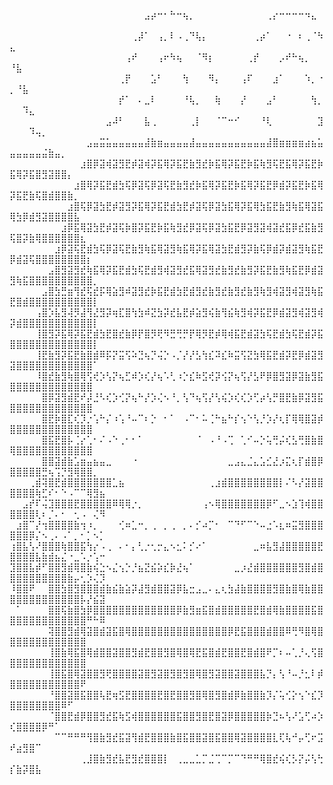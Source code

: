 
⠀⠀⠀⠀⠀⠀⠀⠀⠀⠀⠀⠀⠀⠀⠀⠀⠀⠀⠀⠀⠀⣠⡴⠒⠂⠓⠒⢦⡀⠀⠀⠀⠀⠀⠀⠀⠀⠀⠀⠀⢀⡔⠒⠒⠒⠒⠲⣄⠀⠀⠀⠀⠀⠀⠀⠀⠀⠀⠀⠀⠀⠀⠀⠀
⠀⠀⠀⠀⠀⠀⠀⠀⠀⠀⠀⠀⠀⠀⠀⠀⠀⠀⠀⢀⡼⠁⠀⢠⡀⠇⠠⢀⠙⢧⡄⠀⠀⠀⠀⠀⠀⠀⢀⡴⠁⠀⠀⠐⠀⠆⢀⠈⠳⣄⠀⠀⠀⠀⠀⠀⠀⠀⠀⠀⠀⠀⠀⠀
⠀⠀⠀⠀⠀⠀⠀⠀⠀⠀⠀⠀⠀⠀⠀⠀⠀⠀⢠⠞⠀⠀⠀⢠⠖⠳⢦⠀⠀⠈⠻⡆⠀⠀⠀⠀⠀⢀⡞⠀⠀⠀⡠⠞⠓⢦⡀⠀⠀⠘⣧⠀⠀⠀⠀⠀⠀⠀⠀⠀⠀⠀⠀⠀
⠀⠀⠀⠀⠀⠀⠀⠀⠀⠀⠀⠀⠀⠀⠀⠀⠀⢀⡟⠀⠀⠀⣡⠃⠀⠀⠀⢳⠀⠀⠀⠻⡄⠀⠀⠀⢠⠏⠀⠀⠀⣰⠁⠀⠀⠀⠱⡀⠐⡀⠘⣧⠀⠀⠀⠀⠀⠀⠀⠀⠀⠀⠀⠀
⠀⠀⠀⠀⠀⠀⠀⠀⠀⠀⠀⠀⠀⠀⠀⠀⠀⡞⠁⠀⠄⣀⠇⠀⠀⠀⠀⠘⢧⡀⠀⠀⢷⠀⠀⠀⡜⠀⠀⠀⣠⠃⠀⠀⠀⠀⠀⢳⡀⠀⠀⠹⣄⠀⠀⠀⠀⠀⠀⠀⠀⠀⠀⠀
⠀⠀⠀⠀⠀⠀⠀⠀⠀⠀⠀⠀⠀⠀⠀⣠⠼⠃⠀⠀⠀⣧⢀⠀⠀⠀⠀⠀⢀⡇⠀⠀⠈⠉⠒⠊⠀⠀⠀⠘⢇⠀⠀⠀⠀⠀⠀⠀⣹⠀⠀⠀⠹⢤⡀⠀⠀⠀⠀⠀⠀⠀⠀⠀
⠀⠀⠀⠀⠀⠀⠀⠀⠀⠀⠀⠀⣠⣤⣭⣥⣤⣤⣤⣤⣤⣼⣷⣶⣤⣤⣤⣤⣼⣤⣤⣤⣤⣤⣤⣤⣤⣤⣤⣤⣼⣿⣶⣶⣶⣶⣴⣦⣥⣤⣤⣤⣤⣤⣬⣷⣤⡀⠀⠀⠀⠀⠀⠀
⠀⠀⠀⠀⠀⠀⠀⠀⠀⠀⠀⣰⣿⡿⣽⢾⣽⣻⣟⡾⣽⢾⡽⣯⢿⡽⣯⣟⣷⣻⣞⡷⣯⢿⡽⣯⣟⡷⣯⢷⣻⢯⣟⣯⢿⡽⣯⣟⡷⣯⢿⡽⣯⣿⣻⣽⣿⣿⡄⠀⠀⠀⠀⠀
⠀⠀⠀⠀⠀⠀⠀⠀⠀⠀⣰⣿⢿⡽⣯⣟⣾⣳⢯⡿⣽⢯⡿⣽⢯⣟⣷⣻⣞⡷⣯⢿⡽⣯⣟⡷⣯⢿⡽⣯⣟⡿⣾⡽⣯⣟⡷⣯⢿⡽⣯⣟⣷⢯⣿⣾⣿⣿⣷⡀⠀⠀⠀⠀
⠀⠀⠀⠀⠀⠀⠀⠀⠀⣰⣿⢯⡿⣽⣳⣟⡾⣽⣻⡽⣯⢿⡽⣯⣟⣾⣳⣟⡾⣽⢯⡿⣽⣳⣯⢿⡽⣯⢿⣳⣯⣟⣷⣻⢷⣯⢿⣽⣯⢿⣳⡿⣾⣻⣽⣿⣿⣿⣿⣧⠀⠀⠀⠀
⠀⠀⠀⠀⠀⠀⠀⠀⣰⡿⣯⢿⣽⣳⣟⡾⣽⢯⡷⣿⡽⣯⣟⡷⣯⢷⣻⣞⡿⣽⢯⡿⣽⣳⣯⣟⡿⣽⣻⣽⢾⣽⣞⣯⡿⣞⣯⣷⣻⢯⣿⡽⣷⢿⣿⣿⣿⣿⣿⣿⣆⠀⠀⠀
⠀⠀⠀⠀⠀⠀⠀⣰⡿⣽⢯⣟⣾⣳⢯⡿⣽⢯⣟⣷⣻⢷⣯⢿⣽⣻⢷⣯⢿⡽⣯⢿⣽⣳⣟⣾⣻⡽⣷⢯⡿⣾⡽⣾⣽⣻⢷⣯⣟⡿⣾⣽⢯⣿⣿⣿⣿⣿⣿⣿⣿⡆⠀⠀
⠀⠀⠀⠀⠀⠀⣠⣿⣻⣽⣻⣞⢷⣯⢿⡽⣯⣟⣾⣳⢯⣟⣾⣻⢾⣽⣻⣞⣯⢿⣽⣻⣞⣷⣻⣞⣷⣻⡽⣯⣟⣷⣻⢷⣯⣟⡿⣾⣽⣻⢷⣯⣿⣿⣿⣿⣿⣿⣿⣿⣿⣿⡀⠀
⠀⠀⠀⠀⠀⣠⣿⣳⣛⣶⢻⣞⢯⣞⡯⢿⣵⣻⠾⣽⣻⣞⡷⣯⣟⣾⣳⣟⣾⣻⣞⣷⣻⣞⣷⣻⣞⣷⣻⢷⣻⢾⣽⣻⢾⣽⣻⢷⣯⣟⣿⣾⣿⣿⣿⣿⣿⣿⣿⣿⣿⣿⡇⠀
⠀⠀⠀⠀⢠⣿⡱⣧⣻⢼⡻⣼⢻⣜⣻⡽⢶⣏⣿⢳⣳⠾⣝⣳⡽⣞⣧⣟⡾⣵⣻⢮⣷⢻⣮⢷⣻⢾⡽⣯⣟⡿⣾⣽⣻⢾⣽⣻⢾⡽⣾⣿⣿⣿⣿⣿⣿⣿⣿⣿⣿⣿⡇⠀
⠀⠀⠀⠀⢸⣿⣻⡽⣯⢿⡽⣯⣟⣾⣳⣟⣿⣞⣷⡿⡟⣿⡻⢟⠻⣛⢛⡛⡟⢿⡻⣟⡾⢿⢾⣯⣟⣾⣽⣳⢯⣟⣾⣳⢯⣟⣾⡽⣯⣿⣿⣿⣿⣿⣿⣿⣿⣿⣿⣿⣿⣿⡇⠀
⠀⠀⠀⠀⢸⣟⣷⣻⡽⣯⣟⣷⣿⣾⠿⡯⡝⣭⢫⠵⣙⢦⡙⢬⡑⠠⡈⡜⡜⣣⢳⣎⠽⣎⠷⣭⢫⣝⣳⢿⣯⣟⣾⡽⣟⡿⣾⣽⣻⣽⣿⣿⣿⣿⣿⣿⣿⣿⣿⣿⣿⣿⠁⠀
⠀⠀⠀⠀⠸⣿⣞⣷⣻⢷⣿⢿⢫⢞⡱⢣⡝⢦⣋⠾⡱⢎⡜⢦⠡⢃⠰⡑⣎⠷⣫⢞⡽⢪⡝⢦⢫⡜⣣⠟⡿⣿⣻⣽⡿⣽⣷⣻⣯⣿⣿⣿⣿⣿⣿⣿⣿⣿⣿⣿⣿⣿⠀⠀
⠀⠀⠀⠀⠀⣿⡿⣽⣻⣾⣟⠞⡼⣘⠣⢎⡱⢊⡝⢦⠓⡜⡱⢌⠢⠘⡀⢣⠙⢦⢫⡜⢣⢮⡱⢎⢎⡱⢋⡴⢣⡛⣿⣟⣷⡿⣽⣻⣯⣿⣿⣿⣿⣿⣿⣿⣿⣿⣿⣿⣿⣿⠀⠀
⠀⠀⠀⠀⠀⣿⣟⡷⣿⣏⢎⡹⡐⢡⠓⡌⠰⢡⠘⠤⠉⠆⡑⠀⠂⠁⠀⠠⠉⠂⠥⢈⠓⣦⠓⡎⢢⠑⢣⡘⡱⡜⢆⡏⢿⢿⣿⣽⡾⣿⣿⣿⣿⣿⣿⣿⣿⣿⣿⣿⣿⣿⠀⠀
⠀⠀⠀⠀⠀⣿⣯⣟⣿⡧⢈⡔⢁⠂⠌⠠⠑⢀⠂⠂⠁⠀⠀⠀⠀⠀⠀⠀⠀⠈⠀⠠⠘⠠⢉⠀⢁⠊⠤⡑⢥⢛⡬⢎⣣⢛⣿⣷⣿⢿⣿⣿⣿⣿⣿⣿⣿⣿⣿⣿⣿⣿⠀⠀
⠀⠀⠀⠀⠀⣿⣿⣽⣾⣷⣡⣶⣤⣦⣤⣀⠀⠀⠀⠐⠀⠀⠀⠀⠀⠀⠀⠀⠀⠀⠀⠀⠀⠀⣀⣠⣄⣈⣄⣡⣊⣜⡰⣍⢆⡏⣾⣿⡿⣿⣿⣿⣿⣿⣛⢦⢩⡙⣻⢿⣿⣿⡀⠀
⠀⠀⠀⢀⣾⢽⣿⣟⣾⣿⣿⣿⣿⣿⣿⣿⣁⣦⠀⠀⠀⠀⠀⠀⠀⠀⠀⠀⠀⠀⠀⢀⣰⣾⣿⣿⣿⣿⣿⣿⣿⣿⡇⠌⠣⡜⣽⣿⣿⣿⣿⣿⣿⢷⣋⠎⠂⠑⠠⠉⠉⢿⣻⣦
⠀⠀⣠⡞⠏⢬⣹⣿⣿⣿⣟⣿⣿⣿⣿⣿⠿⢿⢿⡐⡀⠀⠀⠀⠀⠀⠀⠀⠀⠀⢠⠢⢿⣿⣿⣿⣿⣿⣿⣿⡿⠋⣀⠢⣱⢹⢾⣿⣿⣿⣿⣿⣿⢇⠆⡈⠄⠂⠀⢂⠠⠀⢌⠻
⠀⣰⣿⠉⡜⢲⣿⣿⣿⣿⣷⢲⠰⡀⠀⠀⠀⢊⠶⣁⠒⡀⢀⠀⡀⢀⠀⡀⠄⡊⠴⡉⠂⠀⠉⠙⠋⠉⠑⠤⣐⠡⣆⠶⣭⣻⣿⣿⣿⣿⣿⣿⡿⡌⠢⢀⠄⠠⠁⡀⠂⡁⠢⡁
⢰⣿⣧⢣⠜⣿⣿⣿⢷⣿⣿⣯⢳⡔⠠⢀⠀⠄⠂⡄⢃⡐⢂⡒⣄⠢⣂⠅⡊⠔⠁⠀⠀⠀⠀⠀⠀⠀⣀⠶⣧⣻⣼⣿⣿⣿⣿⣿⣟⣿⣿⣿⣿⣧⣷⣾⣦⣌⠐⣀⠡⡐⢡⠒
⣹⣿⣿⣧⡾⠋⣿⣿⣻⣾⢿⣿⣷⢮⣑⠢⣌⢢⡑⡘⣦⣝⣮⡵⣎⡷⣜⢦⠁⠀⠀⠀⠀⠀⠀⣀⡰⣜⣾⣿⣿⣿⣿⣿⣿⣻⣿⣾⣿⣿⣿⣿⣿⣿⣿⣿⣿⣿⣷⡤⢂⡱⢌⡹
⠸⣿⣿⠟⠀⠀⣿⣿⣳⣿⣻⣿⣿⣿⣾⣷⣮⣷⣵⡽⣼⣻⣾⣿⣿⣽⡿⣧⣒⣠⣀⠄⣄⢆⣳⣼⣷⣿⣿⣿⣿⣻⣿⣷⣿⢿⣷⣿⣿⣿⣿⣿⣿⣿⣿⣿⣿⣿⣿⣿⡧⡜⣮⣽
⠀⠁⠀⠀⠀⠀⣿⣿⢯⣷⣿⣳⡿⣿⣿⣿⣿⣿⣿⣿⣿⣿⣿⣿⣿⣿⡿⣷⣻⣶⣯⣿⣾⣿⣿⣿⣿⣿⣟⣿⣾⢿⣷⣿⣿⣿⣿⣯⣿⣿⣿⣿⣿⣿⣿⣿⣿⣿⣿⣿⣿⠛⠓⠿
⠀⠀⠀⠀⠀⠀⢽⣿⣿⣻⣾⢿⣽⣿⣾⣽⣯⣿⢿⣿⣿⣿⣿⣿⣿⣿⣿⣿⣿⣿⣿⣿⣿⣿⡿⣟⣯⣿⣿⣿⣾⣿⣿⠿⢛⠻⣿⢿⣿⣿⣿⣿⣿⣿⣿⣿⣿⣿⣿⣿⣿⠀⠀⠀
⠀⠀⠀⠀⠀⠀⢸⣿⣷⢿⣯⣿⢿⣾⣿⣿⣽⣿⣿⣻⣾⣟⣿⣿⣻⣿⢿⣿⢿⣟⣯⣿⣾⣟⣿⣿⣟⣿⣾⣿⠟⡉⠆⠤⢁⡘⢄⢫⣿⣿⣿⣿⣿⣿⣿⣿⣿⣿⣿⣿⣿⠀⠀⠀
⠀⠀⠀⠀⠀⠀⢸⣿⣯⣿⢿⣽⣿⣿⣻⢟⣿⣿⣿⣿⣽⣿⣻⣽⣿⣻⣿⣻⣿⢿⣿⣻⣽⣿⣿⣽⣿⣿⣿⣧⡙⡄⢣⠘⠤⡘⣂⠇⡾⣿⣿⣿⣿⣿⣿⣿⣿⣿⣿⣿⠟⠀⠀⠀
⠀⠀⠀⠀⠀⠀⠘⣿⣿⣽⣿⣯⣿⣿⢧⣟⢶⣫⣟⣿⣿⣿⣿⣟⣿⣟⣿⣿⣻⣿⢿⣿⣻⣿⣾⡿⣷⣿⣿⣷⡹⡌⢥⢊⡕⢢⠑⣎⡹⣿⣿⣿⣿⣿⣿⣿⣿⠿⠋⠀⠀⠀⠀⠀
⠀⠀⠀⠀⠀⠀⠈⣿⣿⣟⣾⡿⣿⣿⣻⣞⣯⢷⣫⢾⣿⣿⣿⣿⣿⣿⣯⣿⣿⣻⣿⣟⣿⣽⡿⣿⣿⣿⣿⣿⡷⣙⠦⢣⠜⣡⢋⠴⡱⢎⣿⣿⣿⣿⡿⠛⠁⠀⠀⠀⠀⠀⠀⠀
⠀⠀⠀⠀⠀⠀⠀⠉⠉⠛⠛⠛⢻⣿⣷⣻⣞⣯⣽⢻⣾⣟⣿⣿⣿⣷⣿⣯⣿⣿⣽⣿⣯⣿⣿⢿⣽⣿⣿⣿⣿⣇⢏⢧⠚⡤⢋⠖⣩⠞⣴⣻⣿⠉⠀⠀⠀⠀⠀⠀⠀⠀⠀⠀
⠀⠀⠀⠀⠀⠀⠀⠀⠀⠀⠀⢀⣸⣿⣷⣻⣞⣧⣟⣻⣞⣿⣿⣿⡇⠀⢀⣀⣀⣁⡉⣈⢉⠉⡉⠉⠙⠛⠛⢿⣿⣞⢮⢎⡣⡝⡬⢣⢓⡎⣷⡽⣿⣧⠀⠀⠀⠀
<!--
**ratio-dd/ratio-dd** is a ✨ _special_ ✨ repository because its `README.md` (this file) appears on your GitHub profile.

Here are some ideas to get you started:

- 🔭 I’m currently working on ...
- 🌱 I’m currently learning ...
- 👯 I’m looking to collaborate on ...
- 🤔 I’m looking for help with ...
- 💬 Ask me about ...
- 📫 How to reach me: ...
- 😄 Pronouns: ...
- ⚡ Fun fact: ...
-->
